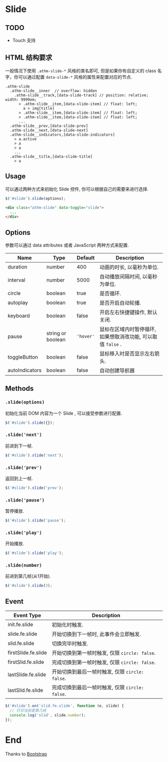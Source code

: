 # Slide

## TODO

* Touch 支持

## HTML 结构要求

一般情况下使用 `.athm-slide-*` 风格的类名即可, 但是如果你有自定义的 class 名字，你可以通过配置 `data-slide-*` 风格的属性来配置对应的节点.

```
.athm-slide
  .athm-slide__inner  // overflow: hidden
    .athm-slide__track,[data-slide-track] // position: relative; width: 9999em;
      > .athm-slide__item,[data-slide-item] // float: left;
        a > img[title]
      > .athm-slide__item,[data-slide-item] // float: left;
      > .athm-slide__item,[data-slide-item] // float: left;
      ...
  .athm-slide__prev,[data-slide-prev]
  .athm-slide__next,[data-slide-next]
  .athm-slide__indicators,[data-slide-indicators]
    > a.active
    > a
    > a
    ...
  .athm-slide__title,[data-slide-title]
    > a
```

## Usage

可以通过两种方式来初始化 Slide 控件, 你可以根据自己的需要来进行选择.

```javascript
$('#slide').slide(options);
```

```html
<div class="athm-slide" data-toggle="slide">
  ...
</div>
```

## Options

参数可以通过 data attributes 或者 JavaScript 两种方式来配置.

Name | Type | Default | Description
---- | ---- | ------- | -----------
duration | number | 400 | 动画的时长, 以毫秒为单位.
interval | number | 5000 | 自动播放间隔时间, 以毫秒为单位.
circle | boolean | true | 是否循环.
autoplay | boolean | true | 是否开启自动轮播.
keyboard | boolean | false | 开启左右快捷键操作, 默认关闭.
pause | string or boolean | `'hover'` | 鼠标在区域内时暂停循环, 如果想取消改功能, 可以取值 `false` .
toggleButton | boolean | false | 鼠标移入时是否显示左右箭头.
autoIndicators | boolean | false | 自动创建导航器

## Methods

### `.slide(options)`

初始化当前 DOM 内容为一个 Slide , 可以接受参数进行配置.

```javascript
$('#slide').slide({});
```

### `.slide('next')`

前进到下一帧.

```javascript
$('#slide').slide('next');
```

### `.slide('prev')`

返回到上一帧.

```javascript
$('#slide').slide('prev');
```

### `.slide('pause')`

暂停播放.

```javascript
$('#slide').slide('pause');
```

### `.slide('play')`

开始播放.

```javascript
$('#slide').slide('play');
```

### `.slide(number)`

前进到第几帧(从1开始).

```javascript
$('#slide').slide(3);
```


## Event

Event Type | Description
---------- | -----------
init.fe.slide | 初始化时触发.
slide.fe.slide | 开始切换到下一帧时, 此事件会立即触发.
slid.fe.slide | 切换完毕时触发.
firstSlide.fe.slide | 开始切换到第一帧时触发, 仅限 `circle: false`.
firstSlid.fe.slide | 完成切换到第一帧时触发, 仅限 `circle: false`.
lastSlide.fe.slide | 开始切换到最后一帧时触发, 仅限 `circle: false`.
lastSlid.fe.slide | 完成切换到最后一帧时触发, 仅限 `circle: false`.

```javascript
$('#slide').on('slid.fe.slide', function (e, slide) {
  // 打印当前是第几帧
  console.log('slid', slide.number);
});
```

# End

Thanks to [Bootstrap](http://getbootstrap.com/)